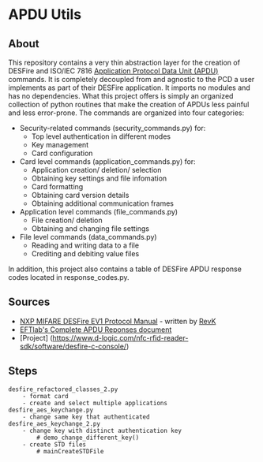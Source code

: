 # APDU Utils

## About

This repository contains a very thin abstraction layer for the creation of DESFire and ISO/IEC 7816 [Application Protocol Data Unit (APDU)](https://en.wikipedia.org/wiki/Smart_card_application_protocol_data_unit) commands. It is completely decoupled from and agnostic to the PCD a user implements as part of their DESFire application. It imports no modules and has no dependencies. What this project offers is simply an organized collection of python routines that make the creation of APDUs less painful and less error-prone. The commands are organized into four categories:

- Security-related commands (security_commands.py) for:
    - Top level authentication in different modes
    - Key management
    - Card configuration
- Card level commands (application_commands.py) for:
    - Application creation/ deletion/ selection
    - Obtaining key settings and file infomation
    - Card formatting
    - Obtaining card version details
    - Obtaining additional communication frames
- Application level commands (file_commands.py)
    - File creation/ deletion
    - Obtaining and changing file settings
- File level commands (data_commands.py)
    - Reading and writing data to a file
    - Crediting and debiting value files

In addition, this project also contains a table of DESFire APDU response codes located in response_codes.py.


## Sources

- [NXP MIFARE DESFire EV1 Protocol Manual](https://raw.githubusercontent.com/revk/DESFireAES/master/DESFire.pdf) - written by [RevK](https://github.com/revk)
- [EFTlab's Complete APDU Reponses document](https://www.eftlab.com/knowledge-base/complete-list-of-apdu-responses)
- [Project] (https://www.d-logic.com/nfc-rfid-reader-sdk/software/desfire-c-console/)


## Steps
```shell
desfire_refactored_classes_2.py
    - format card
    - create and select multiple applications
desfire_aes_keychange.py
    - change same key that authenticated
desfire_aes_keychange_2.py
    - change key with distinct authentication key
        # demo_change_different_key()
    - create STD files
        # mainCreateSTDFile
```
